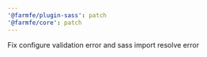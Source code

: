 ```yaml
---
'@farmfe/plugin-sass': patch
'@farmfe/core': patch
---
```


Fix configure validation error and sass import resolve error
